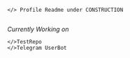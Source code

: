 ```
</> Profile Readme under CONSTRUCTION
```
##
_Currently Working on_ 
```
</>TestRepo
</>Telegram UserBot
```

